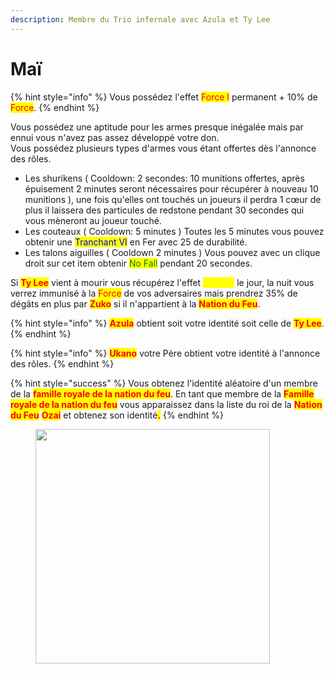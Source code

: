 ```yaml
---
description: Membre du Trio infernale avec Azula et Ty Lee
---
```


# Maï

{% hint style="info" %}
Vous possédez l'effet <mark style="color:red;">Force I</mark> permanent + 10% de <mark style="color:red;">Force</mark>.
{% endhint %}

Vous possédez une aptitude pour les armes presque inégalée mais par ennui vous n'avez pas assez développé votre don.\
Vous possédez plusieurs types d'armes vous étant offertes dès l'annonce des rôles.

* Les shurikens ( Cooldown: 2 secondes: 10 munitions offertes, après épuisement 2 minutes seront nécessaires pour récupérer à nouveau 10 munitions ), une fois qu'elles ont touchés un joueurs il perdra 1 cœur de plus il laissera des particules de redstone pendant 30 secondes qui vous mèneront au joueur touché.
* Les couteaux ( Cooldown: 5 minutes ) Toutes les 5 minutes vous pouvez obtenir une <mark style="color:blue;">Tranchant VI</mark> en Fer avec 25 de durabilité. &#x20;
* Les talons aiguilles ( Cooldown 2 minutes ) Vous pouvez avec un clique droit sur cet item obtenir <mark style="color:green;">No Fall</mark> pendant 20 secondes.

Si <mark style="color:red;">**Ty Lee**</mark> vient à mourir vous récupérez l'effet <mark style="color:yellow;">Speed I</mark> le jour, la nuit vous verrez immunisé à la <mark style="color:red;">Force</mark> de vos adversaires mais prendrez 35% de dégâts en plus par <mark style="color:red;">**Zuko**</mark> si il n'appartient à la <mark style="color:red;">**Nation du Feu**</mark>.

{% hint style="info" %}
<mark style="color:red;">**Azula**</mark> obtient soit votre identité soit celle de <mark style="color:red;">**Ty Lee**</mark>.
{% endhint %}

{% hint style="info" %}
<mark style="color:red;">**Ukano**</mark> votre Père obtient votre identité à l'annonce des rôles.
{% endhint %}

{% hint style="success" %}
Vous obtenez l'identité aléatoire d'un membre de la <mark style="color:red;">**famille royale de la nation du feu**</mark>. En tant que membre de la <mark style="color:red;">**Famille royale de la nation du feu**</mark> vous apparaissez dans la liste du roi de la <mark style="color:red;">**Nation du Feu**</mark> <mark style="color:red;">**Ozai**</mark> et obtenez son identité<mark style="color:red;">**.**</mark>
{% endhint %}

<figure><img src="https://66.media.tumblr.com/0d7084dbfe16eec3dae424ad2b817839/tumblr_inline_o0kcg2nBYn1slrvm0_1280.jpg" alt="" width="375"><figcaption></figcaption></figure>
